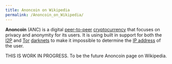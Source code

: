 ```yaml
---
title: Anoncoin on Wikipedia
permalink: /Anoncoin_on_Wikipedia/
---
```


**Anoncoin** (ANC) is a digital [peer-to-peer](/peer-to-peer "wikilink") [cryptocurrency](/cryptocurrency "wikilink") that focuses on privacy and anonymity for its users. It is using built in support for both the [I2P](/I2P "wikilink") and [Tor](/Tor "wikilink") [darknets](/darknets "wikilink") to make it impossible to determine the [IP address](/IP_address "wikilink") of the user.

THIS IS WORK IN PROGRESS.
To be the future Anoncoin page on Wikipedia.
